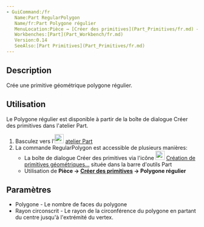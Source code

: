 ```yaml
---
- GuiCommand:/fr
   Name:Part RegularPolygon
   Name/fr:Part Polygone régulier
   MenuLocation:Pièce → [Créer des primitives](Part_Primitives/fr.md) → Polygone régulier
   Workbenches:[Part](Part_Workbench/fr.md)
   Version:0.14
   SeeAlso:[Part Primitives](Part_Primitives/fr.md)
---
```



</div>

## Description

Crée une primitive géométrique polygone régulier.

## Utilisation


<div class="mw-translate-fuzzy">

Le Polygone régulier est disponible à partir de la boîte de dialogue Créer des primitives dans l\'atelier Part.

1.  Basculez vers l\'<img alt="" src=images/Workbench_Part.svg  style="width:24px;"> [atelier Part](Part_Workbench/fr.md)
2.  La commande RegularPolygon est accessible de plusieurs manières:
    -   La boîte de dialogue Créer des primitives via l\'icône <img alt="" src=images/Part_Primitives.svg  style="width:24px;"> [Création de primitives géométriques\...](Part_Primitives/fr.md) située dans la barre d\'outils Part
    -   Utilisation de **Pièce → [Créer des primitives](Part_Primitives/fr.md) → Polygone régulier**


</div>

## Paramètres

-   Polygone - Le nombre de faces du polygone
-   Rayon circonscrit - Le rayon de la circonférence du polygone en partant du centre jusqu'à l\'extrémité du vertex.


<div class="mw-translate-fuzzy">





</div>


  

